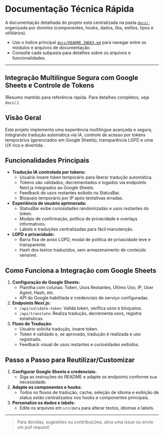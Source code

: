# Documentação Técnica Rápida

A documentação detalhada do projeto está centralizada na pasta [`docs/`](docs/), organizada por domínio (componentes, hooks, dados, libs, estilos, tipos e utilitários).

- Use o índice principal [`docs/README_INDEX.md`](docs/README_INDEX.md) para navegar entre os módulos e arquivos de documentação.
- Consulte cada subpasta para detalhes sobre os arquivos e funcionalidades.

---

## Integração Multilíngue Segura com Google Sheets e Controle de Tokens

(Resumo mantido para referência rápida. Para detalhes completos, veja `docs/`.)

## Visão Geral
Este projeto implementa uma experiência multilíngue avançada e segura, integrando tradução automática via IA, controle de acesso por tokens temporários (gerenciados em Google Sheets), transparência LGPD e uma UX rica e divertida.

## Funcionalidades Principais
- **Tradução IA controlada por tokens:**
  - Usuário insere token temporário para liberar tradução automática.
  - Tokens são validados, decrementados e logados via endpoints Next.js integrados ao Google Sheets.
  - Feedback de usos restantes exibido na StatusBar.
  - Bloqueio temporário por IP após tentativas erradas.
- **Experiência de usuário aprimorada:**
  - StatusBar exibe curiosidades randomizadas e usos restantes do token.
  - Modais de confirmação, política de privacidade e overlays informativos.
  - Labels e traduções centralizadas para fácil manutenção.
- **LGPD e privacidade:**
  - Barra fixa de aviso LGPD, modal de política de privacidade leve e transparente.
  - Hash dos textos traduzidos, sem armazenamento de conteúdo sensível.

## Como Funciona a Integração com Google Sheets
1. **Configuração do Google Sheets:**
   - Planilha com colunas: Token, Usos Restantes, Último Uso, IP, User Agent, Hash, etc.
   - API do Google habilitada e credenciais de serviço configuradas.
2. **Endpoints Next.js:**
   - `/api/validate-token`: Valida token, verifica usos e bloqueios.
   - `/api/translate`: Realiza tradução, decrementa usos, registra estatísticas.
3. **Fluxo de Tradução:**
   - Usuário solicita tradução, insere token.
   - Token é validado e, se aprovado, tradução é realizada e uso registrado.
   - Feedback visual de usos restantes e curiosidades exibidos.

## Passo a Passo para Reutilizar/Customizar
1. **Configurar Google Sheets e credenciais:**
   - Siga as instruções do README e adapte os endpoints conforme sua necessidade.
2. **Adapte os componentes e hooks:**
   - Todos os fluxos de tradução, cache, seleção de idioma e exibição de status estão centralizados nos hooks e componentes principais.
3. **Personalize os dados e labels:**
   - Edite os arquivos em `src/data` para alterar textos, idiomas e labels.

---

> Para dúvidas, sugestões ou contribuições, abra uma issue ou envie um pull request!
